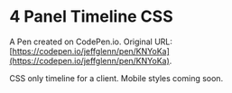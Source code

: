 # 4 Panel Timeline CSS

A Pen created on CodePen.io. Original URL: [https://codepen.io/jeffglenn/pen/KNYoKa](https://codepen.io/jeffglenn/pen/KNYoKa).

CSS only timeline for a client. Mobile styles coming soon.
